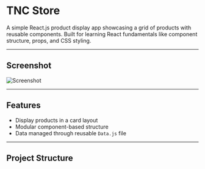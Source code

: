 # TNC Store

A simple React.js product display app showcasing a grid of products with reusable components. Built for learning React fundamentals like component structure, props, and CSS styling.

---

## Screenshot

![Screenshot](../src/screenshot.png)

---

## Features

- Display products in a card layout
- Modular component-based structure
- Data managed through reusable `Data.js` file

---

## Project Structure

